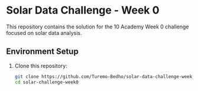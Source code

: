 # Solar Data Challenge - Week 0

This repository contains the solution for the 10 Academy Week 0 challenge focused on solar data analysis.

## Environment Setup

1. Clone this repository:
   ```bash
   git clone https://github.com/Turemo-Bedho/solar-data-challenge-week0.git
   cd solar-challenge-week0